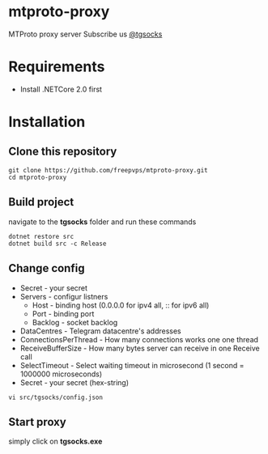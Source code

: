 # mtproto-proxy
MTProto proxy server
Subscribe us [@tgsocks](https://t.me/tgsocks)

# Requirements
* Install .NETCore 2.0 first

# Installation
## Clone this repository
```
git clone https://github.com/freepvps/mtproto-proxy.git
cd mtproto-proxy
```

## Build project
navigate to the **tgsocks** folder and run these commands
```
dotnet restore src
dotnet build src -c Release
```

## Change config
* Secret - your secret
* Servers - configur listners
  * Host - binding host (0.0.0.0 for ipv4 all, :: for ipv6 all)
  * Port - binding port
  * Backlog - socket backlog
* DataCentres - Telegram datacentre's addresses
* ConnectionsPerThread - How many connections works one one thread
* ReceiveBufferSize - How many bytes server can receive in one Receive call
* SelectTimeout - Select waiting timeout in microsecond (1 second = 1000000 microseconds)
* Secret - your secret (hex-string)
```
vi src/tgsocks/config.json
```

## Start proxy
simply click on **tgsocks.exe**
